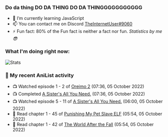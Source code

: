 ### Do da thing DO DA THING DO DA THINGGGGGGGGGGG

<!-- **TheInternetUser0/TheInternetUser0** is a ✨ _special_ ✨ repository because its `README.md` (this file) appears on your GitHub profile. -->


- 🌱 I’m currently learning JavaScript
- 📫 You can contact me on Discord [TheInternetUser#9060](https://discord.com/users/534117072796385300)
- ⚡ Fun fact: 80% of the Fun fact is neither a fact nor fun. _Statistics by me 😎_

### What I'm doing right now:
![Stats](https://discord.c99.nl/widget/theme-3/534117072796385300.png)

### 🌸 My recent AniList activity

<!-- ANILIST_ACTIVITY:start -->

-   📺 Watched episode 1 - 2 of [Oreimo 2](https://anilist.co/anime/13659) (07:36, 05 October 2022)
-   📺 Completed [A Sister's All You Need.](https://anilist.co/anime/98596) (07:36, 05 October 2022)
-   📺 Watched episode 5 - 11 of [A Sister's All You Need.](https://anilist.co/anime/98596) (06:00, 05 October 2022)
-   📖 Read chapter 1 - 45 of [Punishing My Pet Slave ELF](https://anilist.co/manga/143102) (05:54, 05 October 2022)
-   📖 Read chapter 1 - 42 of [The World After the Fall](https://anilist.co/manga/144957) (05:54, 05 October 2022)

<!-- ANILIST_ACTIVITY:end -->
